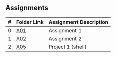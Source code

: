 ##  Assignments

|   #   | Folder Link | Assignment Description |
| :---: | ----------- | ---------------------- |
|   0   |[A01](https://github.com/Nagavamshikrishna/5143-Opsys-102/tree/main/Assignments/00-A01)      | Assignment 1        |
|   1  | [A02](https://github.com/Nagavamshikrishna/5143-Opsys-102/tree/main/Assignments/01-A02)      | Assignment 2         |
|   2  | [A05](https://github.com/Nagavamshikrishna/5143-Opsys-102/tree/main/Assignments/02-P01)      | Project 1 (shell)        |
